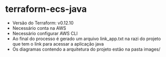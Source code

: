# terraform-ecs-java

* Versão do Terraform: v0.12.10
* Necessário conta na AWS    
* Necessário configurar AWS CLI
* Ao final do processo é gerado um arquivo link_app.txt na razi do projeto que tem o link para acessar a aplicação java
* Os diagramas contendo a arquitetura do projeto estão na pasta images/